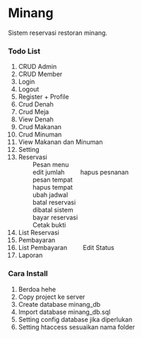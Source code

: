 # Minang #

Sistem reservasi restoran minang.

### Todo List ###

1. CRUD Admin
2. CRUD Member
3. Login
4. Logout
5. Register + Profile
6. Crud Denah
7. Crud Meja
8. View Denah
9. Crud Makanan
10. Crud Minuman 
11. View Makanan dan Minuman
12. Setting
13. Reservasi  
&emsp;&emsp; Pesan menu  
&emsp;&emsp; edit jumlah 
&emsp;&emsp; hapus pesnanan  
&emsp;&emsp; pesan tempat  
&emsp;&emsp; hapus tempat  
&emsp;&emsp; ubah jadwal  
&emsp;&emsp; batal reservasi  
&emsp;&emsp; dibatal sistem  
&emsp;&emsp; bayar reservasi  
&emsp;&emsp; Cetak bukti  
14. List Reservasi
15. Pembayaran
16. List Pembayaran
&emsp;&emsp; Edit Status  
17. Laporan

### Cara Install ###

1. Berdoa hehe
2. Copy project ke server
3. Create database minang_db 
4. Import database minang_db.sql
5. Setting config database jika diperlukan
6. Setting htaccess sesuaikan nama folder
